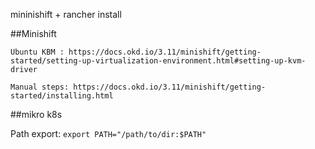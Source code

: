 mininishift + rancher install

##Minishift
```
Ubuntu KBM : https://docs.okd.io/3.11/minishift/getting-started/setting-up-virtualization-environment.html#setting-up-kvm-driver

Manual steps: https://docs.okd.io/3.11/minishift/getting-started/installing.html
```

##mikro k8s

Path export:
`
export PATH="/path/to/dir:$PATH"
`
